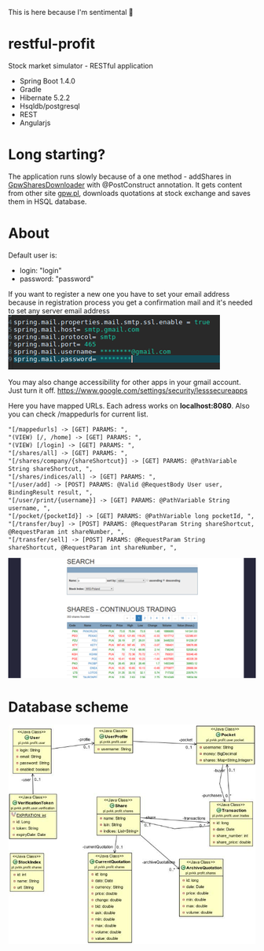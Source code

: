 This is here because I'm sentimental :wave:


# restful-profit
Stock market simulator - RESTful application
- Spring Boot 1.4.0
- Gradle
- Hibernate 5.2.2
- Hsqldb/postgresql
- REST
- Angularjs

# Long starting?
The application runs slowly because of a one method  - addShares in [GpwSharesDownloader](src/main/java/pl/pvkk/profit/gpw/GpwSharesDownloader.java) with @PostConstruct annotation. It gets content from other site [gpw.pl](https://www.gpw.pl/), downloads quotations at stock exchange and saves them in HSQL database.

# About
Default user is:
- login: "login"
- password: "password"

If you want to register a new one you have to set your email address because in registration process you get a confirmation mail and it's needed to set any server email address
![ss](/src/main/webapp/resources/smtpconfiguration.png)

You may also change accessibility for other apps in your gmail account. Just turn it off.
https://www.google.com/settings/security/lesssecureapps

Here you have mapped URLs. Each adress works on **localhost:8080**. Also you can check /mappedurls for current list.
```
"[/mappedurls] -> [GET] PARAMS: ",
"(VIEW) [/, /home] -> [GET] PARAMS: ",
"(VIEW) [/login] -> [GET] PARAMS: ",
"[/shares/all] -> [GET] PARAMS: ",
"[/shares/company/{shareShortcut}] -> [GET] PARAMS: @PathVariable String shareShortcut, ",
"[/shares/indices/all] -> [GET] PARAMS: ",
"[/user/add] -> [POST] PARAMS: @Valid @RequestBody User user, BindingResult result, ",
"[/user/print/{username}] -> [GET] PARAMS: @PathVariable String username, ",
"[/pocket/{pocketId}] -> [GET] PARAMS: @PathVariable long pocketId, ",
"[/transfer/buy] -> [POST] PARAMS: @RequestParam String shareShortcut, @RequestParam int shareNumber, ",
"[/transfer/sell] -> [POST] PARAMS: @RequestParam String shareShortcut, @RequestParam int shareNumber, ",
```

![ss](/src/main/webapp/resources/ss.png?raw=true)

# Database scheme

![ss](/src/main/webapp/resources/OrmDiagram.jpg?raw=true)
